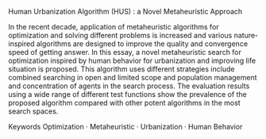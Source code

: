 
Human Urbanization Algorithm (HUS) : a Novel Metaheuristic Approach

In the recent decade, application of metaheuristic algorithms for optimization and solving
different problems is increased and various nature-inspired algorithms are designed to improve the quality
and convergence speed of getting answer. In this essay, a novel metaheuristic search for optimization
inspired by human behavior for urbanization and improving life situation is proposed. This algorithm uses
different strategies include combined searching in open and limited scope and population management
and concentration of agents in the search process. The evaluation results using a wide range of different
test functions show the prevalence of the proposed algorithm compared with other potent algorithms in
the most search spaces.

Keywords Optimization · Metaheuristic · Urbanization · Human Behavior
